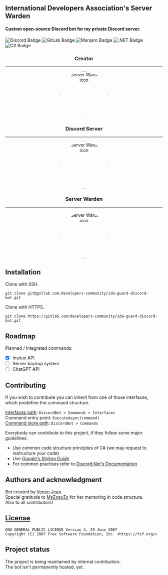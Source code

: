 ## International Developers Association's Server Warden
#### Custom open-source Discord bot for my private Discord server.

![Discord Badge](https://img.shields.io/badge/Discord-7289DA?style=for-the-badge&logo=discord&logoColor=white)
![GitLab Badge](https://img.shields.io/badge/GitLab-330F63?style=for-the-badge&logo=gitlab&logoColor=white)
![Manjaro Badge](https://img.shields.io/badge/manjaro-35BF5C?style=for-the-badge&logo=manjaro&logoColor=white)
![.NET Badge](https://img.shields.io/badge/.NET-5C2D91?style=for-the-badge&logo=.net&logoColor=white)
![C# Badge](https://img.shields.io/badge/C%23-239120?style=for-the-badge&logo=c-sharp&logoColor=white)

<div align="center">
<h3>Creator</h3>
<hr>
<img style="border-radius: 50%;" src="Images/creator-modified.png" alt="Server Warden icon" width="150" height="150">
<h3>Discord Server</h3>
<hr>
<img style="border-radius: 50%;" src="Images/discordServer-modified.png" alt="Server Warden icon" width="150" height="150">
<h3>Server Warden</h3>
<hr>
<img style="border-radius: 50%;" src="Images/serverWarden-modified.png" alt="Server Warden icon" width="150" height="150">
</div>

## Installation
Clone with SSH.
```shell
git clone git@gitlab.com:developers-community/ida-guard-discord-bot.git
```
Clone with HTTPS.
```shell
git clone https://gitlab.com/developers-community/ida-guard-discord-bot.git
```

[//]: # (## Support - Maybe in the future - just a side-note)

## Roadmap
Planned / Integrated commands:

- [X] Insitux API
- [ ] Server backup system
- [ ] ChatGPT API

## Contributing
If you wish to contribute you can inherit from one of those interfaces, <br>
which predefine the command structure. <br>

[Interfaces path](ServerWarden.Main/Commands/Interfaces): `DiscordBot > Commands > Interfaces` <br>
Command entry point: `ExecuteAsync(command)` <br>
[Command store path](ServerWarden.Main/Commands): `DiscordBot > Commands`

Everybody can contribute to this project, if they follow some major guidelines:

- Use common code structure principles of C# (we may request to restructure your code)
- Use [Google's Styling Guide](https://google.github.io/styleguide/csharp-style.html)
- For common practises refer to [Discord.Net's Documentation](https://discordnet.dev/guides/introduction/intro.html)

## Authors and acknowledgment
Bot created by [Venen Jean](https://gitlab.com/Savageboitim13). <br>
Special gratitude to [MsZoeyZo](https://github.com/mszoezo) for her mentoring in code structure. <br>
Also to all contributors!

## [License](LICENSE)
```
GNU GENERAL PUBLIC LICENSE Version 3, 29 June 2007
Copyright (C) 2007 Free Software Foundation, Inc. <https://fsf.org/>
```

## Project status
The project is being maintained by internal contributors. <br>
The bot isn't permanently hosted, yet.
